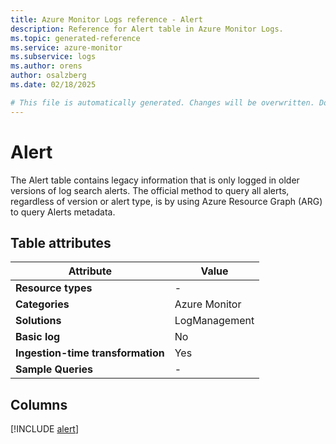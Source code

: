 ```yaml
---
title: Azure Monitor Logs reference - Alert
description: Reference for Alert table in Azure Monitor Logs.
ms.topic: generated-reference
ms.service: azure-monitor
ms.subservice: logs
ms.author: orens
author: osalzberg
ms.date: 02/18/2025

# This file is automatically generated. Changes will be overwritten. Do not change this file directly.
---
```


# Alert

The Alert table contains legacy information that is only logged in older versions of log search alerts. The official method to query all alerts, regardless of version or alert type, is by using Azure Resource Graph (ARG) to query Alerts metadata.


## Table attributes

|Attribute|Value|
|---|---|
|**Resource types**|-|
|**Categories**|Azure Monitor|
|**Solutions**| LogManagement|
|**Basic log**|No|
|**Ingestion-time transformation**|Yes|
|**Sample Queries**|-|



## Columns
  
[!INCLUDE [alert](~/reusable-content/ce-skilling/azure/includes/azure-monitor/reference/tables/alert-include.md)]
